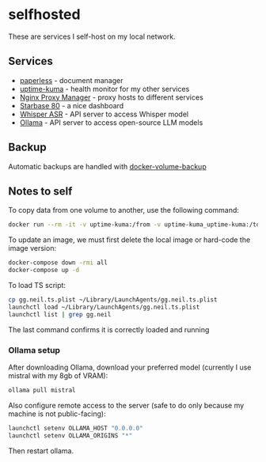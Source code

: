 # selfhosted

These are services I self-host on my local network.

## Services

* [paperless](https://docs.paperless-ngx.com) - document manager
* [uptime-kuma](https://github.com/louislam/uptime-kuma) - health monitor for my other services
* [Nginx Proxy Manager](https://nginxproxymanager.com) - proxy hosts to different services
* [Starbase 80](https://github.com/notclickable-jordan/starbase-80) - a nice dashboard
* [Whisper ASR](https://github.com/ahmetoner/whisper-asr-webservice/) - API server to access Whisper model
* [Ollama](https://ollama.ai) - API server to access open-source LLM models

## Backup

Automatic backups are handled with [docker-volume-backup](https://github.com/offen/docker-volume-backup#recurring-backups-in-a-compose-setup)

## Notes to self

To copy data from one volume to another, use the following command:

```bash
docker run --rm -it -v uptime-kuma:/from -v uptime-kuma_uptime-kuma:/to alpine ash -c "cd /from ; cp -av . /to"
```

To update an image, we must first delete the local image or hard-code the image version:

```bash
docker-compose down -rmi all
docker-compose up -d
```

To load TS script:

```bash
cp gg.neil.ts.plist ~/Library/LaunchAgents/gg.neil.ts.plist
launchctl load ~/Library/LaunchAgents/gg.neil.ts.plist
launchctl list | grep gg.neil
```

The last command confirms it is correctly loaded and running

### Ollama setup

After downloading Ollama, download your preferred model (currently I use mistral with my 8gb of VRAM):

```bash
ollama pull mistral
```

Also configure remote access to the server (safe to do only because my machine is not public-facing):

```bash
launchctl setenv OLLAMA_HOST "0.0.0.0"
launchctl setenv OLLAMA_ORIGINS "*"
```

Then restart ollama.
